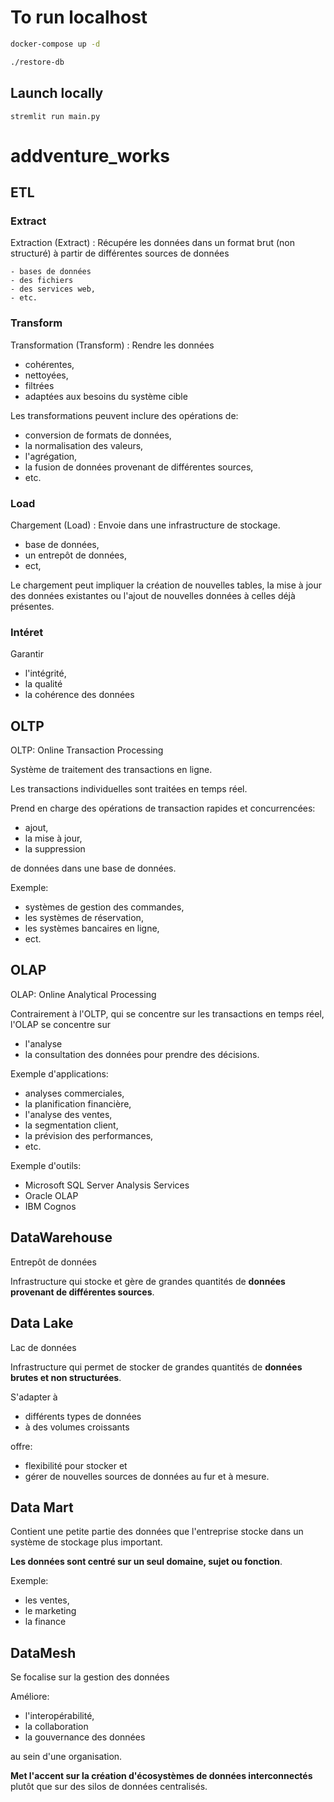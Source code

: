 # To run localhost

```sh
docker-compose up -d

./restore-db
```

## Launch locally

```
stremlit run main.py
```

# addventure_works

## ETL

### Extract

Extraction (Extract) : Récupére les données dans un format brut (non structuré) à partir de différentes sources de données

    - bases de données
    - des fichiers
    - des services web,
    - etc.

### Transform

Transformation (Transform) : Rendre les données

- cohérentes,
- nettoyées,
- filtrées
- adaptées aux besoins du système cible

Les transformations peuvent inclure des opérations de:

- conversion de formats de données,
- la normalisation des valeurs,
- l'agrégation,
- la fusion de données provenant de différentes sources,
- etc.

### Load

Chargement (Load) : Envoie dans une infrastructure de stockage.

- base de données,
- un entrepôt de données,
- ect,

Le chargement peut impliquer la création de nouvelles tables, la mise à jour des données existantes ou l'ajout de nouvelles données à celles déjà présentes.

### Intéret

Garantir

- l'intégrité,
- la qualité
- la cohérence des données

## OLTP

OLTP: Online Transaction Processing

Système de traitement des transactions en ligne.

Les transactions individuelles sont traitées en temps réel.

Prend en charge des opérations de transaction rapides et concurrencées:

- ajout,
- la mise à jour,
- la suppression

de données dans une base de données.

Exemple:

- systèmes de gestion des commandes,
- les systèmes de réservation,
- les systèmes bancaires en ligne,
- ect.

## OLAP

OLAP: Online Analytical Processing

Contrairement à l'OLTP, qui se concentre sur les transactions en temps réel, l'OLAP se concentre sur

- l'analyse
- la consultation
  des données pour prendre des décisions.

Exemple d'applications:

- analyses commerciales,
- la planification financière,
- l'analyse des ventes,
- la segmentation client,
- la prévision des performances,
- etc.

Exemple d'outils:

- Microsoft SQL Server Analysis Services
- Oracle OLAP
- IBM Cognos

## DataWarehouse

Entrepôt de données

Infrastructure qui stocke et gère de grandes quantités de **données provenant de différentes sources**.

## Data Lake

Lac de données

Infrastructure qui permet de stocker de grandes quantités de **données brutes et non structurées**.

S'adapter à

- différents types de données
- à des volumes croissants

offre:

- flexibilité pour stocker et
- gérer de nouvelles sources de données au fur et à mesure.

## Data Mart

Contient une petite partie des données que l'entreprise stocke dans un système de stockage plus important.

**Les données sont centré sur un seul domaine, sujet ou fonction**.

Exemple:

- les ventes,
- le marketing
- la finance

## DataMesh

Se focalise sur la gestion des données

Améliore:

- l'interopérabilité,
- la collaboration
- la gouvernance des données

au sein d'une organisation.

**Met l'accent sur la création d'écosystèmes de données interconnectés** plutôt que sur des silos de données centralisés.
